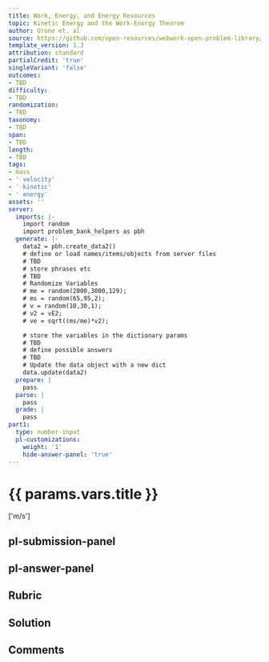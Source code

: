 ```yaml
---
title: Work, Energy, and Energy Resources
topic: Kinetic Energy and the Work-Energy Theorem
author: Urone et. al
source: https://github.com/open-resources/webwork-open-problem-library/tree/master/Contrib/BrockPhysics/College_Physics_Urone/7.Work_Energy_and_Energy_Resources/7-02.Kinetic_Energy_and_the_Work-Energy_Theorem/NU_U17_07_02_002.pg
template_version: 1.3
attribution: standard
partialCredit: 'true'
singleVariant: 'false'
outcomes:
- TBD
difficulty:
- TBD
randomization:
- TBD
taxonomy:
- TBD
span:
- TBD
length:
- TBD
tags:
- mass
- ' velocity'
- ' kinetic'
- ' energy'
assets: ''
server:
  imports: |-
    import random
    import problem_bank_helpers as pbh
  generate: |-
    data2 = pbh.create_data2()
    # define or load names/items/objects from server files
    # TBD
    # store phrases etc
    # TBD
    # Randomize Variables
    # me = random(2000,3000,129);
    # ms = random(65,95,2);
    # v = random(10,30,1);
    # v2 = vE2;
    # ve = sqrt((ms/me)*v2);

    # store the variables in the dictionary params
    # TBD
    # define possible answers
    # TBD
    # Update the data object with a new dict
    data.update(data2)
  prepare: |
    pass
  parse: |
    pass
  grade: |
    pass
part1:
  type: number-input
  pl-customizations:
    weight: '1'
    hide-answer-panel: 'true'
---
```


# {{ params.vars.title }} 

['m/s']

## pl-submission-panel 


## pl-answer-panel 


## Rubric 


## Solution 


## Comments 


